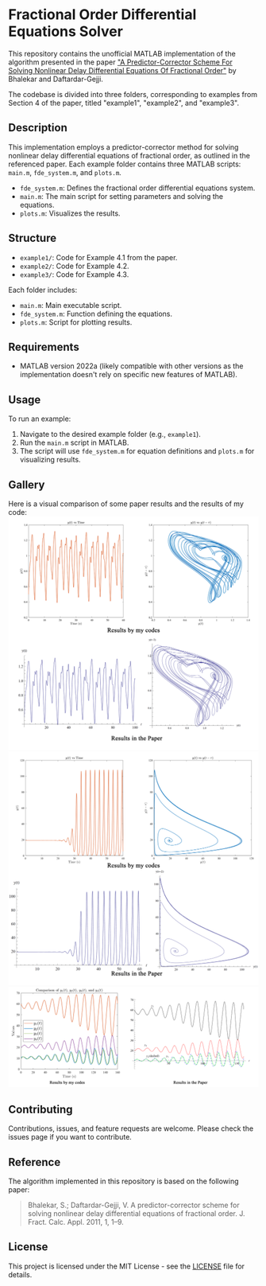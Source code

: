 # Fractional Order Differential Equations Solver

This repository contains the unofficial MATLAB implementation of the algorithm presented in the paper ["A Predictor-Corrector Scheme For Solving Nonlinear Delay Differential Equations Of Fractional Order"](https://www.naturalspublishing.com/download.asp?ArtcID=1869) by Bhalekar and Daftardar-Gejji. 

The codebase is divided into three folders, corresponding to examples from Section 4 of the paper, titled "example1", "example2", and "example3".

## Description

This implementation employs a predictor-corrector method for solving nonlinear delay differential equations of fractional order, as outlined in the referenced paper. Each example folder contains three MATLAB scripts: `main.m`, `fde_system.m`, and `plots.m`.

- `fde_system.m`: Defines the fractional order differential equations system.
- `main.m`: The main script for setting parameters and solving the equations.
- `plots.m`: Visualizes the results.

## Structure

- `example1/`: Code for Example 4.1 from the paper.
- `example2/`: Code for Example 4.2.
- `example3/`: Code for Example 4.3.

Each folder includes:

- `main.m`: Main executable script.
- `fde_system.m`: Function defining the equations.
- `plots.m`: Script for plotting results.

## Requirements

- MATLAB version 2022a (likely compatible with other versions as the implementation doesn't rely on specific new features of MATLAB).

## Usage

To run an example:

1. Navigate to the desired example folder (e.g., `example1`).
2. Run the `main.m` script in MATLAB.
3. The script will use `fde_system.m` for equation definitions and `plots.m` for visualizing results.

## Gallery

Here is a visual comparison of some paper results and the results of my code:
![ex1cmp](./figs/ex1cmp.png)
![ex2cmp](./figs/ex2cmp.png)
![ex3cmp](./figs/ex3cmp.png)

## Contributing

Contributions, issues, and feature requests are welcome. Please check the issues page if you want to contribute.

## Reference

The algorithm implemented in this repository is based on the following paper:

> Bhalekar, S.; Daftardar-Gejji, V. A predictor-corrector scheme for solving nonlinear delay differential equations of fractional order. J. Fract. Calc. Appl. 2011, 1, 1–9.

## License

This project is licensed under the MIT License - see the [LICENSE](./LICENSE) file for details.
